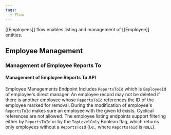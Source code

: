 ```yaml
---
tags:
  - Flow
---
```

[[Employees]] flow enables listing and management of [[Employee]] entities.

## Employee Management
### Management of Employee Reports To
#### Management of Employee Reports To API
Employee Managements Endpoint Includes `ReportsToId` which is `EmployeeId` of employee's direct manager. 
An employee record may not be deleted if there is another employee whose `ReportsToId` references the ID of the employee marked for removal.
During the modification of employee's `ReportsToId` makes sure an employee with the given Id exists.
Cyclical references are not allowed.
The employee listing endpoints support filtering either by `ReportsToId` or by the `TopLevelOnly` Boolean flag, which returns only employees without a `ReportsToId` (i.e., where `ReportsToId` is `NULL`).
